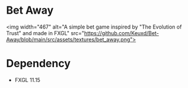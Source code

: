 # Bet Away

<img width="467" alt="A simple bet game inspired by \"The Evolution of Trust\" and made in FXGL" src="https://github.com/Keuxd/Bet-Away/blob/main/src/assets/textures/bet_away.png">

# Dependency
- FXGL 11.15

